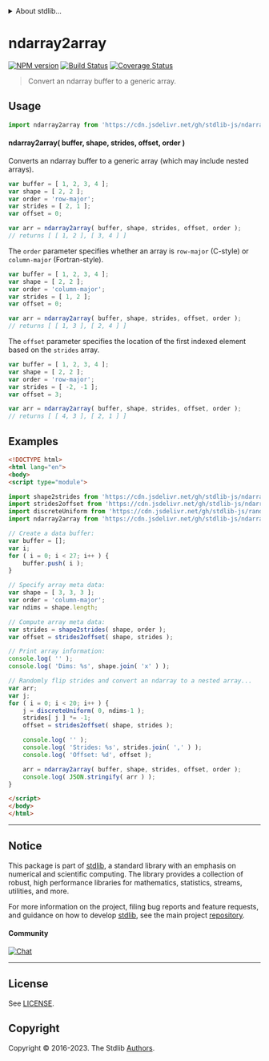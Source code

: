 <!--

@license Apache-2.0

Copyright (c) 2018 The Stdlib Authors.

Licensed under the Apache License, Version 2.0 (the "License");
you may not use this file except in compliance with the License.
You may obtain a copy of the License at

   http://www.apache.org/licenses/LICENSE-2.0

Unless required by applicable law or agreed to in writing, software
distributed under the License is distributed on an "AS IS" BASIS,
WITHOUT WARRANTIES OR CONDITIONS OF ANY KIND, either express or implied.
See the License for the specific language governing permissions and
limitations under the License.

-->


<details>
  <summary>
    About stdlib...
  </summary>
  <p>We believe in a future in which the web is a preferred environment for numerical computation. To help realize this future, we've built stdlib. stdlib is a standard library, with an emphasis on numerical and scientific computation, written in JavaScript (and C) for execution in browsers and in Node.js.</p>
  <p>The library is fully decomposable, being architected in such a way that you can swap out and mix and match APIs and functionality to cater to your exact preferences and use cases.</p>
  <p>When you use stdlib, you can be absolutely certain that you are using the most thorough, rigorous, well-written, studied, documented, tested, measured, and high-quality code out there.</p>
  <p>To join us in bringing numerical computing to the web, get started by checking us out on <a href="https://github.com/stdlib-js/stdlib">GitHub</a>, and please consider <a href="https://opencollective.com/stdlib">financially supporting stdlib</a>. We greatly appreciate your continued support!</p>
</details>

# ndarray2array

[![NPM version][npm-image]][npm-url] [![Build Status][test-image]][test-url] [![Coverage Status][coverage-image]][coverage-url] <!-- [![dependencies][dependencies-image]][dependencies-url] -->

> Convert an ndarray buffer to a generic array.

<!-- Section to include introductory text. Make sure to keep an empty line after the intro `section` element and another before the `/section` close. -->

<section class="intro">

</section>

<!-- /.intro -->

<!-- Package usage documentation. -->



<section class="usage">

## Usage

```javascript
import ndarray2array from 'https://cdn.jsdelivr.net/gh/stdlib-js/ndarray-base-to-array@esm/index.mjs';
```

#### ndarray2array( buffer, shape, strides, offset, order )

Converts an ndarray buffer to a generic array (which may include nested arrays).

```javascript
var buffer = [ 1, 2, 3, 4 ];
var shape = [ 2, 2 ];
var order = 'row-major';
var strides = [ 2, 1 ];
var offset = 0;

var arr = ndarray2array( buffer, shape, strides, offset, order );
// returns [ [ 1, 2 ], [ 3, 4 ] ]
```

The `order` parameter specifies whether an array is `row-major` (C-style) or `column-major` (Fortran-style).

```javascript
var buffer = [ 1, 2, 3, 4 ];
var shape = [ 2, 2 ];
var order = 'column-major';
var strides = [ 1, 2 ];
var offset = 0;

var arr = ndarray2array( buffer, shape, strides, offset, order );
// returns [ [ 1, 3 ], [ 2, 4 ] ]
```

The `offset` parameter specifies the location of the first indexed element based on the `strides` array.

```javascript
var buffer = [ 1, 2, 3, 4 ];
var shape = [ 2, 2 ];
var order = 'row-major';
var strides = [ -2, -1 ];
var offset = 3;

var arr = ndarray2array( buffer, shape, strides, offset, order );
// returns [ [ 4, 3 ], [ 2, 1 ] ]
```

</section>

<!-- /.usage -->

<!-- Package usage notes. Make sure to keep an empty line after the `section` element and another before the `/section` close. -->

<section class="notes">

</section>

<!-- /.notes -->

<!-- Package usage examples. -->

<section class="examples">

## Examples

<!-- eslint no-undef: "error" -->

```html
<!DOCTYPE html>
<html lang="en">
<body>
<script type="module">

import shape2strides from 'https://cdn.jsdelivr.net/gh/stdlib-js/ndarray-base-shape2strides@esm/index.mjs';
import strides2offset from 'https://cdn.jsdelivr.net/gh/stdlib-js/ndarray-base-strides2offset@esm/index.mjs';
import discreteUniform from 'https://cdn.jsdelivr.net/gh/stdlib-js/random-base-discrete-uniform@esm/index.mjs';
import ndarray2array from 'https://cdn.jsdelivr.net/gh/stdlib-js/ndarray-base-to-array@esm/index.mjs';

// Create a data buffer:
var buffer = [];
var i;
for ( i = 0; i < 27; i++ ) {
    buffer.push( i );
}

// Specify array meta data:
var shape = [ 3, 3, 3 ];
var order = 'column-major';
var ndims = shape.length;

// Compute array meta data:
var strides = shape2strides( shape, order );
var offset = strides2offset( shape, strides );

// Print array information:
console.log( '' );
console.log( 'Dims: %s', shape.join( 'x' ) );

// Randomly flip strides and convert an ndarray to a nested array...
var arr;
var j;
for ( i = 0; i < 20; i++ ) {
    j = discreteUniform( 0, ndims-1 );
    strides[ j ] *= -1;
    offset = strides2offset( shape, strides );

    console.log( '' );
    console.log( 'Strides: %s', strides.join( ',' ) );
    console.log( 'Offset: %d', offset );

    arr = ndarray2array( buffer, shape, strides, offset, order );
    console.log( JSON.stringify( arr ) );
}

</script>
</body>
</html>
```

</section>

<!-- /.examples -->

<!-- Section to include cited references. If references are included, add a horizontal rule *before* the section. Make sure to keep an empty line after the `section` element and another before the `/section` close. -->

<section class="references">

</section>

<!-- /.references -->

<!-- Section for related `stdlib` packages. Do not manually edit this section, as it is automatically populated. -->

<section class="related">

</section>

<!-- /.related -->

<!-- Section for all links. Make sure to keep an empty line after the `section` element and another before the `/section` close. -->


<section class="main-repo" >

* * *

## Notice

This package is part of [stdlib][stdlib], a standard library with an emphasis on numerical and scientific computing. The library provides a collection of robust, high performance libraries for mathematics, statistics, streams, utilities, and more.

For more information on the project, filing bug reports and feature requests, and guidance on how to develop [stdlib][stdlib], see the main project [repository][stdlib].

#### Community

[![Chat][chat-image]][chat-url]

---

## License

See [LICENSE][stdlib-license].


## Copyright

Copyright &copy; 2016-2023. The Stdlib [Authors][stdlib-authors].

</section>

<!-- /.stdlib -->

<!-- Section for all links. Make sure to keep an empty line after the `section` element and another before the `/section` close. -->

<section class="links">

[npm-image]: http://img.shields.io/npm/v/@stdlib/ndarray-base-to-array.svg
[npm-url]: https://npmjs.org/package/@stdlib/ndarray-base-to-array

[test-image]: https://github.com/stdlib-js/ndarray-base-to-array/actions/workflows/test.yml/badge.svg?branch=main
[test-url]: https://github.com/stdlib-js/ndarray-base-to-array/actions/workflows/test.yml?query=branch:main

[coverage-image]: https://img.shields.io/codecov/c/github/stdlib-js/ndarray-base-to-array/main.svg
[coverage-url]: https://codecov.io/github/stdlib-js/ndarray-base-to-array?branch=main

<!--

[dependencies-image]: https://img.shields.io/david/stdlib-js/ndarray-base-to-array.svg
[dependencies-url]: https://david-dm.org/stdlib-js/ndarray-base-to-array/main

-->

[chat-image]: https://img.shields.io/gitter/room/stdlib-js/stdlib.svg
[chat-url]: https://app.gitter.im/#/room/#stdlib-js_stdlib:gitter.im

[stdlib]: https://github.com/stdlib-js/stdlib

[stdlib-authors]: https://github.com/stdlib-js/stdlib/graphs/contributors

[umd]: https://github.com/umdjs/umd
[es-module]: https://developer.mozilla.org/en-US/docs/Web/JavaScript/Guide/Modules

[deno-url]: https://github.com/stdlib-js/ndarray-base-to-array/tree/deno
[umd-url]: https://github.com/stdlib-js/ndarray-base-to-array/tree/umd
[esm-url]: https://github.com/stdlib-js/ndarray-base-to-array/tree/esm
[branches-url]: https://github.com/stdlib-js/ndarray-base-to-array/blob/main/branches.md

[stdlib-license]: https://raw.githubusercontent.com/stdlib-js/ndarray-base-to-array/main/LICENSE

</section>

<!-- /.links -->
